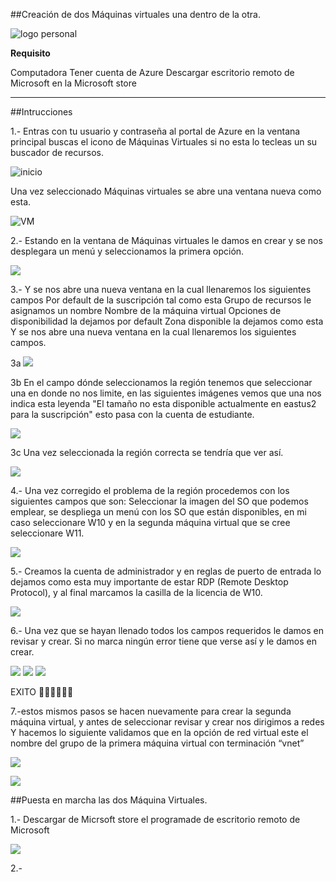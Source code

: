 ##Creación de dos Máquinas virtuales una dentro de la otra.

![logo personal](https://github.com/noecastilloz/Creaci-n_M-quina_Virtual/blob/main/imagenes.py/Mi%20logo1.png)

**Requisito**

Computadora
Tener cuenta de Azure
Descargar escritorio remoto de Microsoft en la Microsoft store

************************************************

##Intrucciones

1.- Entras con tu usuario y contraseña al portal de Azure en la ventana principal buscas el icono de Máquinas Virtuales si no esta lo tecleas un su buscador de recursos.

![inicio](https://github.com/noecastilloz/Creaci-n_M-quina_Virtual/blob/main/imagenes.py/1.jpg)

Una vez seleccionado Máquinas virtuales se abre una ventana nueva como esta.

![VM](imagenes.py\2.jpg)

2.- Estando en la ventana de Máquinas virtuales le damos en crear y se nos desplegara un menú y seleccionamos la primera opción.

![](imagenes.py\3.jpg)

3.- Y se nos abre una nueva ventana en la cual llenaremos los siguientes campos
Por default de la suscripción tal como esta
Grupo de recursos le asignamos un nombre
Nombre de la máquina virtual
Opciones de disponibilidad la dejamos por default
Zona disponible la dejamos como esta Y se nos abre una nueva ventana en la cual llenaremos los siguientes campos.

3a ![](imagenes.py\3a.jpg)

3b En el campo dónde seleccionamos la región tenemos que seleccionar una en donde no nos limite, en las siguientes imágenes vemos que una nos indica esta leyenda "El tamaño no esta disponible actualmente en eastus2 para la suscripción" esto pasa con la cuenta de estudiante.

![](imagenes.py\3b.jpg)

3c Una vez seleccionada la región correcta se tendría que ver así.

![](imagenes.py\3c.jpg)

4.- Una vez corregido el problema de la región procedemos con los siguientes campos que son:
Seleccionar la imagen del SO que podemos emplear, se despliega un menú con los SO que están disponibles, en mi caso seleccionare W10  y en la segunda máquina virtual que se cree seleccionare W11.  

![](imagenes.py\4.jpg)

5.- Creamos la cuenta de administrador y en reglas de puerto de entrada lo dejamos como esta muy importante de estar RDP (Remote Desktop Protocol), y al final marcamos la casilla de la licencia de W10.

![](imagenes.py\5.jpg)

6.- Una vez que se hayan llenado todos los campos requeridos le damos en revisar y crear.
Si no marca ningún error tiene que verse así y le damos en crear.

![](imagenes.py\6.jpg)
![](imagenes.py\7.jpg)
![](imagenes.py\8.jpg)

EXITO 👏👏👏👏👏👏

7.-estos mismos pasos se hacen nuevamente para crear la segunda máquina virtual, y antes de seleccionar revisar y crear nos dirigimos a redes Y hacemos lo siguiente validamos que en la opción de red virtual este el nombre del grupo de la primera máquina virtual con terminación “vnet”

![](imagenes.py\9.jpg)

![](imagenes.py\10.jpg)

##Puesta en marcha las dos Máquina Virtuales.

1.- Descargar de Micrsoft store el programade de escritorio remoto de Microsoft

![](imagenes.py\11.jpg)

2.- 
